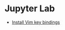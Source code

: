 # Jupyter Lab

- [Install Vim key bindings](https://stackoverflow.com/questions/58457056/how-to-enable-vim-mode-for-editing-notebooks-in-jupyter-lab)